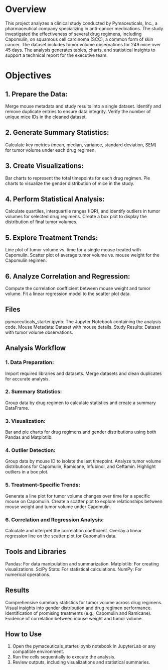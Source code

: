 # Overview

This project analyzes a clinical study conducted by Pymaceuticals, Inc., a pharmaceutical company specializing in anti-cancer medications. The study investigated the effectiveness of several drug regimens, including Capomulin, on squamous cell carcinoma (SCC), a common form of skin cancer. The dataset includes tumor volume observations for 249 mice over 45 days. The analysis generates tables, charts, and statistical insights to support a technical report for the executive team.

# Objectives

## 1. Prepare the Data:
Merge mouse metadata and study results into a single dataset.
Identify and remove duplicate entries to ensure data integrity.
Verify the number of unique mice IDs in the cleaned dataset.
## 2. Generate Summary Statistics:
Calculate key metrics (mean, median, variance, standard deviation, SEM) for tumor volume under each drug regimen.
## 3. Create Visualizations:
Bar charts to represent the total timepoints for each drug regimen.
Pie charts to visualize the gender distribution of mice in the study.
## 4. Perform Statistical Analysis:
Calculate quartiles, interquartile ranges (IQR), and identify outliers in tumor volumes for selected drug regimens.
Create a box plot to display the distribution of final tumor volumes.
## 5. Explore Treatment Trends:
Line plot of tumor volume vs. time for a single mouse treated with Capomulin.
Scatter plot of average tumor volume vs. mouse weight for the Capomulin regimen.
## 6. Analyze Correlation and Regression:
Compute the correlation coefficient between mouse weight and tumor volume.
Fit a linear regression model to the scatter plot data.

## Files

pymaceuticals_starter.ipynb: The Jupyter Notebook containing the analysis code.
Mouse Metadata: Dataset with mouse details.
Study Results: Dataset with tumor volume observations.
## Analysis Workflow

### 1. Data Preparation:
Import required libraries and datasets.
Merge datasets and clean duplicates for accurate analysis.
### 2. Summary Statistics:
Group data by drug regimen to calculate statistics and create a summary DataFrame.
### 3. Visualization:
Bar and pie charts for drug regimens and gender distributions using both Pandas and Matplotlib.
### 4. Outlier Detection:
Group data by mouse ID to isolate the last timepoint.
Analyze tumor volume distributions for Capomulin, Ramicane, Infubinol, and Ceftamin.
Highlight outliers in a box plot.
### 5. Treatment-Specific Trends:
Generate a line plot for tumor volume changes over time for a specific mouse on Capomulin.
Create a scatter plot to explore relationships between mouse weight and tumor volume under Capomulin.
### 6. Correlation and Regression Analysis:
Calculate and interpret the correlation coefficient.
Overlay a linear regression line on the scatter plot for Capomulin data.

## Tools and Libraries
Pandas: For data manipulation and summarization.
Matplotlib: For creating visualizations.
SciPy Stats: For statistical calculations.
NumPy: For numerical operations.

## Results

Comprehensive summary statistics for tumor volume across drug regimens.
Visual insights into gender distribution and drug regimen performance.
Identification of promising treatments (e.g., Capomulin and Ramicane).
Evidence of correlation between mouse weight and tumor volume.

## How to Use
1. Open the pymaceuticals_starter.ipynb notebook in JupyterLab or any compatible environment.
2. Run the cells sequentially to execute the analysis.
3. Review outputs, including visualizations and statistical summaries.

<!--Mod 5-->

